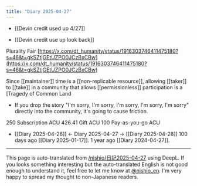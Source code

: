 ```yaml
---
title: "Diary 2025-04-27"
---
```



- [[Devin credit used up 4/27]]

- [[Devin credit use up look back]]

Plurality Fair
[https://x.com/dt_humanity/status/1916303746411475180?s=46&t=gkSZtjGEtUZPO0JCzBxCBw](https://x.com/dt_humanity/status/1916303746411475180?s=46&t=gkSZtjGEtUZPO0JCzBxCBw)

Since [[maintainer]] time is a [[non-replicable resource]], allowing [[taker]] to [[take]] in a community that allows [[permissionless]] participation is a [Tragedy of Common Land
- If you drop the story "I'm sorry, I'm sorry, I'm sorry, I'm sorry, I'm sorry" directly into the community, it's going to cause friction.

250 Subscription ACU
426.41 Gift ACU
100 Pay-as-you-go ACU

- [[Diary 2025-04-26]] ← Diary 2025-04-27 → [[Diary 2025-04-28]]
100 days ago [[Diary 2025-01-17]].
1 year ago [[Diary 2024-04-27]].
---
This page is auto-translated from [/nishio/日記2025-04-27](https://scrapbox.io/nishio/日記2025-04-27) using DeepL. If you looks something interesting but the auto-translated English is not good enough to understand it, feel free to let me know at [@nishio_en](https://twitter.com/nishio_en). I'm very happy to spread my thought to non-Japanese readers.